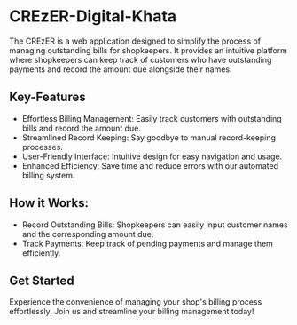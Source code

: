 # CREzER-Digital-Khata
The CREzER is a web application designed to simplify the process of managing outstanding bills for shopkeepers. It provides an intuitive platform where shopkeepers can keep track of customers who have outstanding payments and record the amount due alongside their names.
<h2><b>Key-Features</b></h2>
<ul>
  <li>Effortless Billing Management: Easily track customers with outstanding bills and record the amount due.</li>
  <li>Streamlined Record Keeping: Say goodbye to manual record-keeping processes.</li>
  <li>User-Friendly Interface: Intuitive design for easy navigation and usage.</li>
  <li>Enhanced Efficiency: Save time and reduce errors with our automated billing system.</li>
</ul>
<h2><b>How it Works:</b></h2>
<ul>
  <li>Record Outstanding Bills: Shopkeepers can easily input customer names and the corresponding amount due.</li>
  <li>Track Payments: Keep track of pending payments and manage them efficiently.</li>
</ul>
<h2><b>Get Started</b></h2>
Experience the convenience of managing your shop's billing process effortlessly. Join us and streamline your billing management today!
